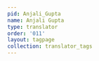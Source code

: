 ```yaml
---
pid: Anjali_Gupta
name: Anjali Gupta
type: translator
order: '011'
layout: tagpage
collection: translator_tags
---
```

